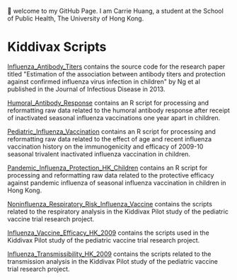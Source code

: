 👋 welcome to my GitHub Page. 
I am Carrie Huang, a student at the School of Public Health, The University of Hong Kong.

# Kiddivax Scripts

[Influenza_Antibody_Titers]([https://academic.oup.com/jid/article/208/8/1320/2193380](https://github.com/carriehuangjy/Kiddivax_study/tree/main/Main_study/Humoral_Antibody_Response)) contains the source code for the research paper titled "Estimation of the association between antibody titers and protection against confirmed influenza virus infection in children" by Ng et al published in the Journal of Infectious Disease in 2013.

[Humoral_Antibody_Response](https://journals.lww.com/pidj/fulltext/2012/09000/humoral_antibody_response_after_receipt_of.24.aspx) contains an R script for processing and reformatting raw data related to the humoral antibody response after receipt of inactivated seasonal influenza vaccinations one year apart in children. 

[Pediatric_Influenza_Vaccination](https://journals.plos.org/plosone/article?id=10.1371/journal.pone.0059077) contains an R script for processing and reformatting raw data related to the effect of age and recent influenza vaccination history on the immunogenicity and efficacy of 2009-10 seasonal trivalent inactivated influenza vaccination in children. 

[Pandemic_Influenza_Protection_HK_Children](https://academic.oup.com/cid/article/55/5/695/352104) contains an R script for processing and reformatting raw data related to the protective efficacy against pandemic influenza of seasonal influenza vaccination in children in Hong Kong. 

[Noninfluenza_Respiratory_Risk_Influenza_Vaccine](https://academic.oup.com/cid/article/54/12/1778/455098) contains the scripts related to the respiratory analysis in the Kiddivax Pilot study of the pediatric vaccine trial research project. 

[Influenza_Vaccine_Efficacy_HK_2009](https://journals.lww.com/epidem/fulltext/2011/11000/transmissibility_of_seasonal_and_pandemic.5.aspx) contains the scripts used in the Kiddivax Pilot study of the pediatric vaccine trial research project. 

[Influenza_Transmissibility_HK_2009](https://academic.oup.com/cid/article/51/12/1370/316441) contains the scripts related to the transmission analysis in the Kiddivax Pilot study of the pediatric vaccine trial research project. 

<!---
carriehuangjy/carriehuangjy is a ✨ special ✨ repository because its `README.md` (this file) appears on your GitHub profile.
You can click the Preview link to take a look at your changes.
--->
